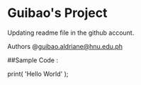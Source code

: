 # Guibao's Project

Updating readme file in the github account.

Authors
@guibao.aldriane@hnu.edu.ph

##Sample Code :

print( 'Hello World' );
